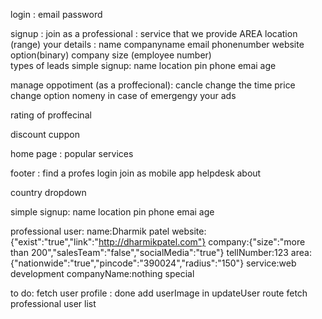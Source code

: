 login :
email
password

signup :
join as a professional :
service that we provide
AREA location (range)
your details :
name
companyname
email
phonenumber
website option(binary)
company size (employee number)  
 types of leads
simple signup:
name
location
pin
phone
emai
age

manage oppotiment (as a proffecional):
cancle
change the time
price change option
nomeny in case of emergengy
your ads

rating of proffecinal

discount cuppon

home page :
popular services

footer :
find a profes
login
join as
mobile app
helpdesk
about

country dropdown

simple signup:
name
location
pin
phone
emai
age

professional user:
name:Dharmik patel
website:{"exist":"true","link":"http://dharmikpatel.com"}
company:{"size":"more than 200","salesTeam":"false","socialMedia":"true"}
tellNumber:123
area:{"nationwide":"true","pincode":"390024","radius":"150"}
service:web development
companyName:nothing special


to do: 
fetch user profile : done
add userImage in updateUser route
fetch professional user list

